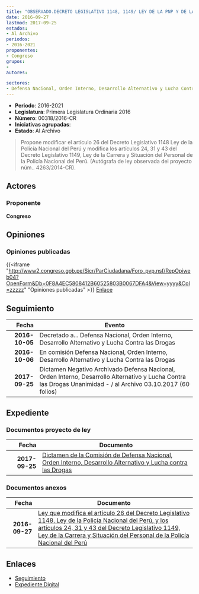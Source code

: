 ```yaml
---
title: "OBSERVADO.DECRETO LEGISLATIVO 1148, 1149/ LEY DE LA PNP Y DE LA LEY DE LA CARRERA DE LA PNP"
date: 2016-09-27
lastmod: 2017-09-25
estados:
- Al Archivo
periodos:
- 2016-2021
proponentes:
- Congreso
grupos:
- 
autores:

sectores:
- Defensa Nacional, Orden Interno, Desarrollo Alternativo y Lucha Contra las Drogas
---
```

- **Periodo**: 2016-2021
- **Legislatura**: Primera Legislatura Ordinaria 2016
- **Número**: 00318/2016-CR
- **Iniciativas agrupadas**: 
- **Estado**: Al Archivo

> Propone modificar el artículo 26 del Decreto Legislativo 1148 Ley de la Policía Nacional del Perú y modifica los artículos 24, 31 y 43 del Decreto Legislativo 1149, Ley de la Carrera y Situación del Personal de la Policía Nacional del Perú. (Autógrafa de ley observada del proyecto núm.. 4263/2014-CR).


## Actores

### Proponente

**Congreso**

## Opiniones

### Opiniones publicadas

{{<iframe "http://www2.congreso.gob.pe/Sicr/ParCiudadana/Foro_pvp.nsf/RepOpiweb04?OpenForm&Db=0F8A4EC5808412B60525803B0067DFA4&View=yyyy&Col=zzzzz" "Opiniones publicadas" >}}
[Enlace](http://www2.congreso.gob.pe/Sicr/ParCiudadana/Foro_pvp.nsf/RepOpiweb04?OpenForm&Db=0F8A4EC5808412B60525803B0067DFA4&View=yyyy&Col=zzzzz)


## Seguimiento

| Fecha | Evento |
|------:|--------|
| **2016-10-05** | Decretado a... Defensa Nacional, Orden Interno, Desarrollo Alternativo y Lucha Contra las Drogas |
| **2016-10-06** | En comisión Defensa Nacional, Orden Interno, Desarrollo Alternativo y Lucha Contra las Drogas |
| **2017-09-25** | Dictamen Negativo Archivado Defensa Nacional, Orden Interno, Desarrollo Alternativo y Lucha Contra las Drogas Unanimidad - / al Archivo 03.10.2017 (60 folios) |

## Expediente

### Documentos proyecto de ley

| Fecha | Documento |
|------:|-----------|
| **2017-09-25** | [Dictamen de la Comisión de Defensa Nacional, Orden Interno, Desarrollo Alternativo y Lucha contra las Drogas](http://www.leyes.congreso.gob.pe/Documentos/2016_2021/Dictamenes/Proyectos_de_Ley/00318DC07MAY20170925.PDF) |

### Documentos anexos

| Fecha | Documento |
|------:|-----------|
| **2016-09-27** | [Ley que modifica el artículo 26 del Decreto Legislativo 1148, Ley de la Policía Nacional del Perú, y los artículos 24, 31 y 43 del Decreto Legislativo 1149, Ley de la Carrera y Situación del Personal de la Policía Nacional del Perú](http://www.leyes.congreso.gob.pe/Documentos/2016_2021/Proyectos_de_Ley_y_de_Resoluciones_Legislativas/PL0031820160927..pdf) |

## Enlaces

- [Seguimiento](http://www2.congreso.gob.pe/Sicr/TraDocEstProc/CLProLey2016.nsf/f7fff46988ca05b1052578e100829cc7/06acaa29a90c34cc0525803c0001f571?OpenDocument)
- [Expediente Digital](http://www2.congreso.gob.pe/Sicr/TraDocEstProc/CLProLey2016.nsf/f7fff46988ca05b1052578e100829cc7/06acaa29a90c34cc0525803c0001f571?OpenDocument&Click=05257FB7005EB655.eb71d0cf91d8294e05256cdf006b5706/$Body/0.1C6C)

